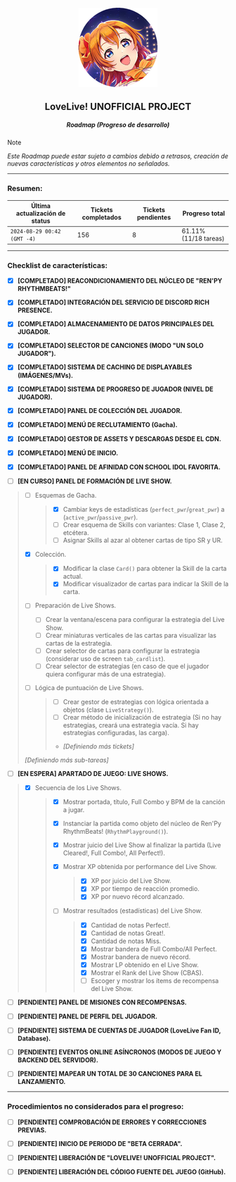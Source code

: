<p align="center">
  <img width="180" height="180" src="https://github.com/CharlieFuu69/RenPy_RhythmBeats/blob/main/icons/llup_icon.png">
</p>

<h2 align="center"> LoveLive! UNOFFICIAL PROJECT </h2>
<h5 align="center"> Roadmap (Progreso de desarrollo) </h5>

> [!NOTE]
> _Este Roadmap puede estar sujeto a cambios debido a retrasos, creación de nuevas características y otros elementos no señalados._

---

### Resumen:

| Última actualización de status | Tickets completados | Tickets pendientes | Progreso total         |
|---|---|---|---|
| `2024-08-29 00:42 (GMT -4)`    | 156                 | 8                  | 61.11% (11/18 tareas)  |

---

### Checklist de características:

- [x] **[COMPLETADO] REACONDICIONAMIENTO DEL NÚCLEO DE "REN'PY RHYTHMBEATS!"**

- [x] **[COMPLETADO] INTEGRACIÓN DEL SERVICIO DE DISCORD RICH PRESENCE.**

- [x] **[COMPLETADO] ALMACENAMIENTO DE DATOS PRINCIPALES DEL JUGADOR.**

- [x] **[COMPLETADO] SELECTOR DE CANCIONES (MODO "UN SOLO JUGADOR").**

- [x] **[COMPLETADO] SISTEMA DE CACHING DE DISPLAYABLES (IMÁGENES/MVs).**

- [x] **[COMPLETADO] SISTEMA DE PROGRESO DE JUGADOR (NIVEL DE JUGADOR).**

- [x] **[COMPLETADO] PANEL DE COLECCIÓN DEL JUGADOR.**

- [x] **[COMPLETADO] MENÚ DE RECLUTAMIENTO (Gacha).**

- [x] **[COMPLETADO] GESTOR DE ASSETS Y DESCARGAS DESDE EL CDN.**

- [x] **[COMPLETADO] MENÚ DE INICIO.**

- [x] **[COMPLETADO] PANEL DE AFINIDAD CON SCHOOL IDOL FAVORITA.**

- [ ] **[EN CURSO] PANEL DE FORMACIÓN DE LIVE SHOW.**
> - [ ] Esquemas de Gacha.
>   > - [x] Cambiar keys de estadísticas (`perfect_pwr`/`great_pwr`) a (`active_pwr`/`passive_pwr`).
>   > - [ ] Crear esquema de Skills con variantes: Clase 1, Clase 2, etcétera.
>   > - [ ] Asignar Skills al azar al obtener cartas de tipo SR y UR.
>   >
>
> - [x] Colección.
>   > - [x] Modificar la clase `Card()` para obtener la Skill de la carta actual.
>   > - [x] Modificar visualizador de cartas para indicar la Skill de la carta.
>
> - [ ] Preparación de Live Shows.
>   - [ ] Crear la ventana/escena para configurar la estrategia del Live Show.
>   - [ ] Crear miniaturas verticales de las cartas para visualizar las cartas de la estrategia.
>   - [ ] Crear selector de cartas para configurar la estrategia (considerar uso de screen `tab_cardlist`).
>   - [ ] Crear selector de estrategias (en caso de que el jugador quiera configurar más de una estrategia).
>
> - [ ] Lógica de puntuación de Live Shows.
>   > - [ ] Crear gestor de estrategias con lógica orientada a objetos (clase `LiveStrategy()`).
>   > - [ ] Crear método de inicialización de estrategia (Si no hay estrategias, creará una estrategia vacía. Si hay estrategias configuradas, las carga).
>   > - _[Definiendo más tickets]_
>
>  _[Definiendo más sub-tareas]_

- [ ] **[EN ESPERA] APARTADO DE JUEGO: LIVE SHOWS.**
> - [x] Secuencia de los Live Shows.
>   > - [x] Mostrar portada, título, Full Combo y BPM de la canción a jugar.
>   > - [x] Instanciar la partida como objeto del núcleo de Ren'Py RhythmBeats! (`RhythmPlayground()`).
>   > - [x] Mostrar juicio del Live Show al finalizar la partida (Live Cleared!, Full Combo!, All Perfect!).
>   > - [x] Mostrar XP obtenida por performance del Live Show.
>   >   > - [x] XP por juicio del Live Show.
>   >   > - [x] XP por tiempo de reacción promedio.
>   >   > - [x] XP por nuevo récord alcanzado.
>   >
>   > - [ ] Mostrar resultados (estadísticas) del Live Show.
>   >   > - [x] Cantidad de notas Perfect!.
>   >   > - [x] Cantidad de notas Great!.
>   >   > - [x] Cantidad de notas Miss.
>   >   > - [x] Mostrar bandera de Full Combo/All Perfect.
>   >   > - [x] Mostrar bandera de nuevo récord.
>   >   > - [x] Mostrar LP obtenido en el Live Show.
>   >   > - [x] Mostrar el Rank del Live Show (CBAS).
>   >   > - [ ] Escoger y mostrar los ítems de recompensa del Live Show.

- [ ] **[PENDIENTE] PANEL DE MISIONES CON RECOMPENSAS.**

- [ ] **[PENDIENTE] PANEL DE PERFIL DEL JUGADOR.**

- [ ] **[PENDIENTE] SISTEMA DE CUENTAS DE JUGADOR (LoveLive Fan ID, Database).**

- [ ] **[PENDIENTE] EVENTOS ONLINE ASÍNCRONOS (MODOS DE JUEGO Y BACKEND DEL SERVIDOR).**

- [ ] **[PENDIENTE] MAPEAR UN TOTAL DE 30 CANCIONES PARA EL LANZAMIENTO.**

---

### Procedimientos no considerados para el progreso:

- [ ] **[PENDIENTE] COMPROBACIÓN DE ERRORES Y CORRECCIONES PREVIAS.**

- [ ] **[PENDIENTE] INICIO DE PERIODO DE "BETA CERRADA".**

- [ ] **[PENDIENTE] LIBERACIÓN DE "LOVELIVE! UNOFFICIAL PROJECT".**

- [ ] **[PENDIENTE] LIBERACIÓN DEL CÓDIGO FUENTE DEL JUEGO (GitHub).**
